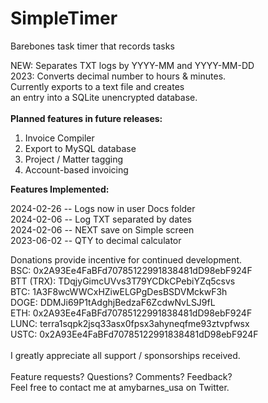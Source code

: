 # SimpleTimer
Barebones task timer that records tasks<br>

NEW: Separates TXT logs by YYYY-MM and YYYY-MM-DD <br>
2023: Converts decimal number to hours & minutes. <br>
Currently exports to a text file and creates <br>
an entry into a SQLite unencrypted database.<br>
<br>
<b>Planned features in future releases:</b>
1.  Invoice Compiler
2.  Export to MySQL database
3.  Project / Matter tagging
4.  Account-based invoicing

<b>Features Implemented:</b><p>
2024-02-26 -- Logs now in user Docs folder <br>
2024-02-06 -- Log TXT separated by dates <br>
2024-02-06 -- NEXT save on Simple screen <br>
2023-06-02 -- QTY to decimal calculator <br>

Donations provide incentive for continued development. <br>
BSC: 0x2A93Ee4FaBFd70785122991838481dD98ebF924F <br>
BTT (TRX): TDqjyGimcUVvs3T79YCDkCPebiYZq5csvs <br>
BTC: 1A3F8wcWWCxHZiwELGPgDesBSDVMckwF3h <br>
DOGE: DDMJi69P1tAdghjBedzaF6ZcdwNvLSJ9fL <br>
ETH: 0x2A93Ee4FaBFd70785122991838481dD98ebF924F <br>
LUNC: terra1sqpk2jsq33asx0fpsx3ahyneqfme93ztvpfwsx <br>
USTC: 0x2A93Ee4FaBFd70785122991838481dD98ebF924F <br>
<br>
I greatly appreciate all support / sponsorships received.<br>
<br>
Feature requests?  Questions?  Comments?  Feedback?<br>
Feel free to contact me at amybarnes_usa on Twitter.
